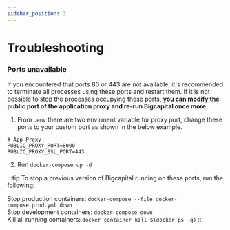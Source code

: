 ```yaml
---
sidebar_position: 3
---
```


# Troubleshooting

### Ports unavailable

If you encountered that ports 80 or 443 are not available, it's recommended to terminate all processes using these ports and restart them. If it is not possible to stop the processes occupying these ports, **you can modify the public port of the application proxy and re-run Bigcapital once more**.

1. From `.env` there are two envirment variable for proxy port, change these ports to your custom port as shown in the below example.

```
# App Proxy
PUBLIC_PROXY_PORT=8000
PUBLIC_PROXY_SSL_PORT=443
```

2. Run `docker-compose up -d`

:::tip
To stop a previous version of Bigcapital running on these ports, run the following:

Stop production containers: `docker-compose --file docker-compose.prod.yml down` <br />
Stop development containers: `docker-compose down` <br />
Kill all running containers: `docker container kill $(docker ps -q)`
:::
